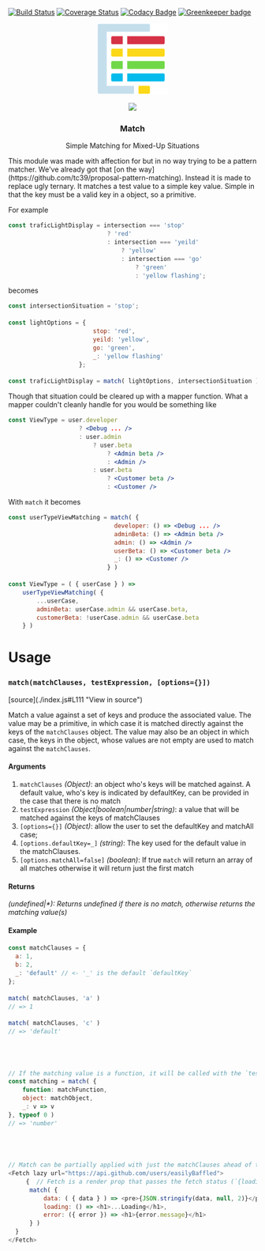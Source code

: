 [![Build Status](https://travis-ci.org/easilyBaffled/match.svg?branch=master)](https://travis-ci.org/easilyBaffled/match)
[![Coverage Status](https://coveralls.io/repos/github/easilyBaffled/match/badge.svg?branch=master)](https://coveralls.io/github/easilyBaffled/match?branch=master)
[![Codacy Badge](https://api.codacy.com/project/badge/Grade/7ed423c34981427a9e6d5cb6d9dfbb97)](https://www.codacy.com/app/easilyBaffled/match?utm_source=github.com&amp;utm_medium=referral&amp;utm_content=easilyBaffled/match&amp;utm_campaign=Badge_Grade)
[![Greenkeeper badge](https://badges.greenkeeper.io/easilyBaffled/match.svg)](https://greenkeeper.io/)

<p align="center">
    <img alt="match-by" src="media/match-by.svg" width="144">
</p>
<p align="center">
<a href="https://nodei.co/npm/match-by/"><img src="https://nodei.co/npm/match-by.png"></a>
</p>
<h3 align="center">
  Match
</h3>
<p align="center">
  Simple Matching for Mixed-Up Situations
</p>
This module was made with affection for but in no way trying to be a pattern matcher. We've already got that [on the way](https://github.com/tc39/proposal-pattern-matching). Instead it is made to replace ugly ternary.
It matches a test value to a simple key value. Simple in that the key must be a valid key in a object, so a primitive.


For example 
```javascript
const traficLightDisplay = intersection === 'stop'
							? 'red'
							: intersection === 'yeild'
								? 'yellow'
								: intersection === 'go'
									? 'green'
									: 'yellow flashing';
```
becomes 
```javascript
const intersectionSituation = 'stop';

const lightOptions = {
						stop: 'red',
						yeild: 'yellow',
						go: 'green',
						_: 'yellow flashing'
					};

const traficLightDisplay = match( lightOptions, intersectionSituation );
```
Though that situation could be cleared up with a mapper function. What a mapper couldn't cleanly handle for you would be something like 

```jsx
const ViewType = user.developer 
                    ? <Debug ... />
                    : user.admin
                        ? user.beta 
                            ? <Admin beta />
                            : <Admin />
                        : user.beta
                            ? <Customer beta />
                            : <Customer />
```
With `match` it becomes

```jsx
const userTypeViewMatching = match( {
							  developer: () => <Debug ... />
							  adminBeta: () => <Admin beta />
							  admin: () => <Admin />
							  userBeta: () => <Customer beta />
							  _: () => <Customer />
							} )

const ViewType = ( { userCase } ) => 
    userTypeViewMatching( { 
    	...userCase, 
    	adminBeta: userCase.admin && userCase.beta, 
    	customerBeta: !userCase.admin && userCase.beta 
	} )    
```

# Usage 

<h3><code>match(matchClauses, testExpression, [options={}])</code></h3>
[source](./index.js#L111 "View in source")

Match a value against a set of keys and produce the associated value.
The value may be a primitive, in which case it is matched directly against the keys of the `matchClauses` object.
The value may also be an object in which case, the keys in the object, whose values are not empty are used to match against the `matchClauses`.

#### Arguments
1. `matchClauses` *(Object)*: an object who's keys will be matched against. A default value, who's key is indicated by defaultKey, can be provided in the case that there is no match
2. `testExpression` *(Object|boolean|number|string)*: a value that will be matched against the keys of matchClauses
3. `[options={}]` *(Object)*: allow the user to set the defaultKey and matchAll case;
4. `[options.defaultKey=_]` *(string)*: The key used for the default value in the matchClauses.
5. `[options.matchAll=false]` *(boolean)*: If true `match` will return an array of all matches otherwise it will return just the first match

#### Returns
*(undefined|&#42;): Returns undefined if there is no match, otherwise returns the matching value(s)*

#### Example
```js
const matchClauses = {
  a: 1,
  b: 2,
  _: 'default' // <- '_' is the default `defaultKey`
};

match( matchClauses, 'a' )
// => 1

match( matchClauses, 'c' )
// => 'default'




// If the matching value is a function, it will be called with the `testExpression`
const matching = match( {
    function: matchFunction,
    object: matchObject,
    _: v => v
}, typeof 0 )
// => 'number'




// Match can be partially applied with just the matchClauses ahead of time.
<Fetch lazy url="https://api.github.com/users/easilyBaffled">
     {  // Fetch is a render prop that passes the fetch status (`{loading, data, error}`) to its child
      match( {
          data: ( { data } ) => <pre>{JSON.stringify(data, null, 2)}</pre>
          loading: () => <h1>...Loading</h1>,
          error: ({ error }) => <h1>{error.message}</h1>
      } )
  }
</Fetch>
```
